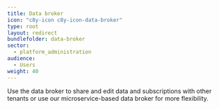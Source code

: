 ```yaml
---
title: Data broker
icon: "c8y-icon c8y-icon-data-broker"
type: root
layout: redirect
bundlefolder: data-broker
sector:
  - platform_administration
audience:
  - Users
weight: 40
---
```


Use the data broker to share and edit data and subscriptions with other tenants or use our microservice-based data broker for more flexibility.

